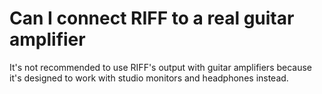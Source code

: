 # Can I connect RIFF to a real guitar amplifier
It's not recommended to use RIFF's output with guitar amplifiers because it's designed to work with studio monitors and headphones instead.